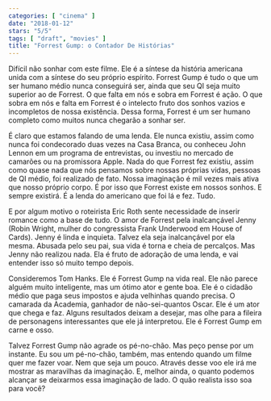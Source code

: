 ```yaml
---
categories: [ "cinema" ]
date: "2018-01-12"
stars: "5/5"
tags: [ "draft", "movies" ]
title: "Forrest Gump: o Contador De Histórias"
---
```

Difícil não sonhar com este filme. Ele é a síntese da história
americana unida com a síntese do seu próprio espírito. Forrest Gump é
tudo o que um ser humano médio nunca conseguirá ser, ainda que seu QI
seja muito superior ao de Forrest. O que falta em nós e sobra em Forrest
é ação. O que sobra em nós e falta em Forrest é o intelecto fruto
dos sonhos vazios e incompletos de nossa existência. Dessa forma, Forrest
é um ser humano completo como muitos nunca chegarão a sonhar ser.

É claro que estamos falando de uma lenda. Ele nunca existiu, assim como
nunca foi condecorado duas vezes na Casa Branca, ou conheceu John Lennon
em um programa de entrevistas, ou investiu no mercado de camarões ou na
promissora Apple. Nada do que Forrest fez existiu, assim como quase nada
que nós pensamos sobre nossas próprias vidas, pessoas de QI médio,
foi realizado de fato. Nossa imaginação é mil vezes mais ativa que
nosso próprio corpo. É por isso que Forrest existe em nossos sonhos. E
sempre existirá. É a lenda do americano que foi lá e fez. Tudo.

E por algum motivo o roteirista Eric Roth sente necessidade de inserir
romance como a base de tudo. O amor de Forrest pela inalcançável
Jenny (Robin Wright, mulher do congressista Frank Underwood em House of
Cards). Jenny é linda e inquieta. Talvez ela seja inalcançável por ela
mesma. Abusada pelo seu pai, sua vida é torna e cheia de percalços. Mas
Jenny não realizou nada. Ela é fruto de adoração de uma lenda,
e vai entender isso só muito tempo depois.

Consideremos Tom Hanks. Ele é Forrest Gump na vida real. Ele não
parece alguém muito inteligente, mas um ótimo ator e gente boa. Ele
é o cidadão médio que paga seus impostos e ajuda velhinhas quando
precisa. O camarada da Academia, ganhador de não-sei-quantos Oscar. Ele
é um ator que chega e faz. Alguns resultados deixam a desejar, mas olhe
para a fileira de personagens interessantes que ele já interpretou. Ele
é Forrest Gump em carne e osso.

Talvez Forrest Gump não agrade os pé-no-chão. Mas peço pense por
um instante. Eu sou um pé-no-chão, também, mas entendo quando um
filme quer me fazer voar. Nem que seja um pouco. Através desse voo
ele irá me mostrar as maravilhas da imaginação. E, melhor ainda,
o quanto podemos alcançar se deixarmos essa imaginação de lado. O
quão realista isso soa para você?
